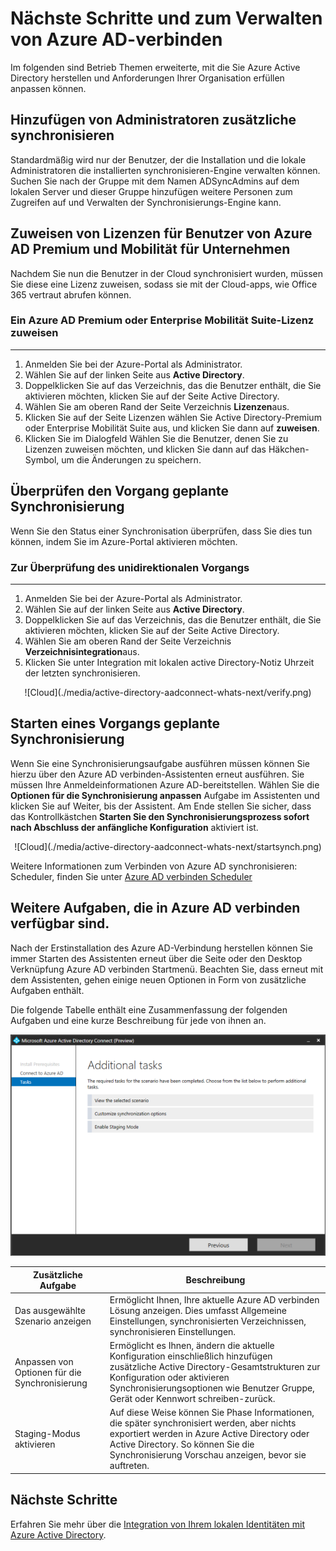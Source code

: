 <properties
    pageTitle="Azure AD-verbinden: Nächste Schritte und zum Verwalten von Azure AD verbinden | Microsoft Azure"
    description="Erfahren Sie, wie Sie die standardmäßige Konfiguration und Betriebsaufgaben für Azure AD verbinden erweitern."
    services="active-directory"
    documentationCenter=""
    authors="billmath"
    manager="femila"
    editor="curtand"/>

<tags
    ms.service="active-directory"
    ms.workload="identity"
    ms.tgt_pltfrm="na"
    ms.devlang="na"
    ms.topic="article"
    ms.date="08/08/2016"
    ms.author="billmath"/>

# <a name="next-steps-and-how-to-manage-azure-ad-connect"></a>Nächste Schritte und zum Verwalten von Azure AD-verbinden
Im folgenden sind Betrieb Themen erweiterte, mit die Sie Azure Active Directory herstellen und Anforderungen Ihrer Organisation erfüllen anpassen können.  

## <a name="add-additional-sync-administrators"></a>Hinzufügen von Administratoren zusätzliche synchronisieren
Standardmäßig wird nur der Benutzer, der die Installation und die lokale Administratoren die installierten synchronisieren-Engine verwalten können. Suchen Sie nach der Gruppe mit dem Namen ADSyncAdmins auf dem lokalen Server und dieser Gruppe hinzufügen weitere Personen zum Zugreifen auf und Verwalten der Synchronisierungs-Engine kann.

## <a name="assigning-licenses-to-azure-ad-premium-and-enterprise-mobility-users"></a>Zuweisen von Lizenzen für Benutzer von Azure AD Premium und Mobilität für Unternehmen

Nachdem Sie nun die Benutzer in der Cloud synchronisiert wurden, müssen Sie diese eine Lizenz zuweisen, sodass sie mit der Cloud-apps, wie Office 365 vertraut abrufen können.

### <a name="to-assign-an-azure-ad-premium-or-enterprise-mobility-suite-license"></a>Ein Azure AD Premium oder Enterprise Mobilität Suite-Lizenz zuweisen
--------------------------------------------------------------------------------
1. Anmelden Sie bei der Azure-Portal als Administrator.
2. Wählen Sie auf der linken Seite aus **Active Directory**.
3. Doppelklicken Sie auf das Verzeichnis, das die Benutzer enthält, die Sie aktivieren möchten, klicken Sie auf der Seite Active Directory.
4. Wählen Sie am oberen Rand der Seite Verzeichnis **Lizenzen**aus.
5. Klicken Sie auf der Seite Lizenzen wählen Sie Active Directory-Premium oder Enterprise Mobilität Suite aus, und klicken Sie dann auf **zuweisen**.
6. Klicken Sie im Dialogfeld Wählen Sie die Benutzer, denen Sie zu Lizenzen zuweisen möchten, und klicken Sie dann auf das Häkchen-Symbol, um die Änderungen zu speichern.


## <a name="verifying-the-scheduled-synchronization-task"></a>Überprüfen den Vorgang geplante Synchronisierung
Wenn Sie den Status einer Synchronisation überprüfen, dass Sie dies tun können, indem Sie im Azure-Portal aktivieren möchten.

### <a name="to-verify-the-scheduled-synchronization-task"></a>Zur Überprüfung des unidirektionalen Vorgangs
--------------------------------------------------------------------------------
1. Anmelden Sie bei der Azure-Portal als Administrator.
2. Wählen Sie auf der linken Seite aus **Active Directory**.
3. Doppelklicken Sie auf das Verzeichnis, das die Benutzer enthält, die Sie aktivieren möchten, klicken Sie auf der Seite Active Directory.
4. Wählen Sie am oberen Rand der Seite Verzeichnis **Verzeichnisintegration**aus.
5. Klicken Sie unter Integration mit lokalen active Directory-Notiz Uhrzeit der letzten synchronisieren.

<center>![Cloud](./media/active-directory-aadconnect-whats-next/verify.png)</center>

## <a name="starting-a-scheduled-synchronization-task"></a>Starten eines Vorgangs geplante Synchronisierung
Wenn Sie eine Synchronisierungsaufgabe ausführen müssen können Sie hierzu über den Azure AD verbinden-Assistenten erneut ausführen.  Sie müssen Ihre Anmeldeinformationen Azure AD-bereitstellen.  Wählen Sie die **Optionen für die Synchronisierung anpassen** Aufgabe im Assistenten und klicken Sie auf Weiter, bis der Assistent. Am Ende stellen Sie sicher, dass das Kontrollkästchen **Starten Sie den Synchronisierungsprozess sofort nach Abschluss der anfängliche Konfiguration** aktiviert ist.

<center>![Cloud](./media/active-directory-aadconnect-whats-next/startsynch.png)</center>

Weitere Informationen zum Verbinden von Azure AD synchronisieren: Scheduler, finden Sie unter [Azure AD verbinden Scheduler](active-directory-aadconnectsync-feature-scheduler.md)


## <a name="additional-tasks-available-in-azure-ad-connect"></a>Weitere Aufgaben, die in Azure AD verbinden verfügbar sind.
Nach der Erstinstallation des Azure AD-Verbindung herstellen können Sie immer Starten des Assistenten erneut über die Seite oder den Desktop Verknüpfung Azure AD verbinden Startmenü.  Beachten Sie, dass erneut mit dem Assistenten, gehen einige neuen Optionen in Form von zusätzliche Aufgaben enthält.  

Die folgende Tabelle enthält eine Zusammenfassung der folgenden Aufgaben und eine kurze Beschreibung für jede von ihnen an.

![Teilnehmen an der Regel](./media/active-directory-aadconnect-whats-next/addtasks.png)


Zusätzliche Aufgabe | Beschreibung
------------- | ------------- |
Das ausgewählte Szenario anzeigen  |Ermöglicht Ihnen, Ihre aktuelle Azure AD verbinden Lösung anzeigen.  Dies umfasst Allgemeine Einstellungen, synchronisierten Verzeichnissen, synchronisieren Einstellungen.
Anpassen von Optionen für die Synchronisierung | Ermöglicht es Ihnen, ändern die aktuelle Konfiguration einschließlich hinzufügen zusätzliche Active Directory-Gesamtstrukturen zur Konfiguration oder aktivieren Synchronisierungsoptionen wie Benutzer Gruppe, Gerät oder Kennwort schreiben-zurück.
Staging-Modus aktivieren |  Auf diese Weise können Sie Phase Informationen, die später synchronisiert werden, aber nichts exportiert werden in Azure Active Directory oder Active Directory.  So können Sie die Synchronisierung Vorschau anzeigen, bevor sie auftreten.

## <a name="next-steps"></a>Nächste Schritte
Erfahren Sie mehr über die [Integration von Ihrem lokalen Identitäten mit Azure Active Directory](active-directory-aadconnect.md).
